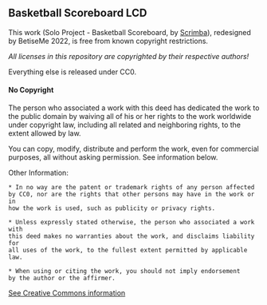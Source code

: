 ## Basketball Scoreboard LCD

This work (Solo Project - Basketball Scoreboard, by [Scrimba](https://scrimba.com/)), redesigned
by BetiseMe 2022, is free from known copyright restrictions.

_All licenses in this repository are copyrighted by their respective authors!_

Everything else is released under CC0.

#### No Copyright

The person who associated a work with this deed has dedicated the work
to the public domain by waiving all of his or her rights to the work worldwide
under copyright law, including all related and neighboring rights, to the extent
allowed by law.

You can copy, modify, distribute and perform the work, even for commercial
purposes, all without asking permission. See information below.

Other Information:

    * In no way are the patent or trademark rights of any person affected
    by CC0, nor are the rights that other persons may have in the work or in
    how the work is used, such as publicity or privacy rights.

    * Unless expressly stated otherwise, the person who associated a work with
    this deed makes no warranties about the work, and disclaims liability for
    all uses of the work, to the fullest extent permitted by applicable law.

    * When using or citing the work, you should not imply endorsement
    by the author or the affirmer.

[See Creative Commons information](http://creativecommons.org/licenses/bypublicdomain/zero/1.0/legalcode)
